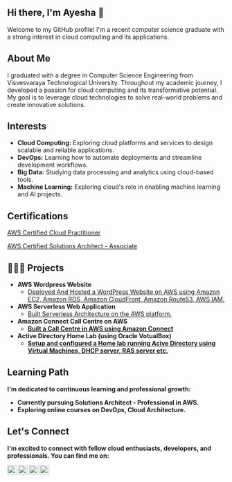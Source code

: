 ## Hi there, I'm Ayesha 👋

Welcome to my GitHub profile! I'm a recent computer science graduate with a strong interest in cloud computing and its applications.

## About Me

I graduated with a degree in Computer Science Engineering from Visvesvaraya Technological University. Throughout my academic journey, I developed a passion for cloud computing and its transformative potential. My goal is to leverage cloud technologies to solve real-world problems and create innovative solutions.

## Interests

- **Cloud Computing:** Exploring cloud platforms and services to design scalable and reliable applications.
- **DevOps:** Learning how to automate deployments and streamline development workflows.
- **Big Data:** Studying data processing and analytics using cloud-based tools.
- **Machine Learning:** Exploring cloud's role in enabling machine learning and AI projects.
  

<h2>Certifications</h2>

[AWS Certified Cloud Practitioner](https://www.credly.com/badges/ca5b53a5-38a7-4c05-b22b-7801fe95f251/public_url)

[AWS Certified Solutions Architect - Associate](https://www.credly.com/badges/fe16680f-cc8d-49d8-ab7d-7c40fcebaad1/public_url)

## 👩🏻‍💻 Projects

- <b>AWS Wordpress Website</b>
  - [Deployed And Hosted a WordPress Website on AWS using Amazon EC2, Amazon RDS, Amazon CloudFront, Amazon Route53, AWS IAM.](https://github.com/AyeshaTalha/WordPressWebsite)
- <b>AWS Serverless Web Application</b>
  - [Built Serverless Architecture on the AWS platform.](https://github.com/AyeshaTalha/ServerlessWebApplication) <b>
- <b>Amazon Connect Call Centre on AWS</b>
  - [Built a Call Centre in AWS using Amazon Connect](https://github.com/AyeshaTalha/AmazonConnectCallCentre)
- <b>Active Directory Home Lab (using Oracle VotualBox)</b>
  - [Setup and configured a Home lab running Acive Directory using Virtual Machines, DHCP server, RAS server etc.](https://github.com/AyeshaTalha/ActiveDirectoryHmeLab) 

## Learning Path

I'm dedicated to continuous learning and professional growth:

- Currently pursuing Solutions Architect - Professional in AWS.
- Exploring online courses on  DevOps, Cloud Architecture.

  

## Let's Connect

I'm excited to connect with fellow cloud enthusiasts, developers, and professionals. You can find me on:


[<img align="left" alt="AyeshaTalha | YouTube" width="22px" src="https://cdn.jsdelivr.net/npm/simple-icons@v3/icons/youtube.svg" />][youtube]
[<img align="left" alt="AyeshaTalha | Twitter" width="22px" src="https://cdn.jsdelivr.net/npm/simple-icons@v3/icons/twitter.svg" />][twitter]
[<img align="left" alt="AyeshaTalha | LinkedIn" width="22px" src="https://cdn.jsdelivr.net/npm/simple-icons@v3/icons/linkedin.svg" />][linkedin]
[<img align="left" alt="AyeshaTalha | Instagram" width="22px" src="https://cdn.jsdelivr.net/npm/simple-icons@v3/icons/instagram.svg" />][instagram]

[twitter]: https://twitter.com/ayeshatalha
[youtube]: https://www.youtube.com/c/ayeshatalha
[instagram]: https://www.instagram.com/ayeshatalhaa/
[linkedin]: https://linkedin.com/in/ayesha-talha
<!--
**joshmadakor1/joshmadakor1** is a ✨ _special_ ✨ repository because its `README.md` (this file) appears on your GitHub profile.

Here are some ideas to get you started:

- 🔭 I’m currently working on ...
- 🌱 I’m currently learning ...
- 👯 I’m looking to collaborate on ...
- 🤔 I’m looking for help with ...
- 💬 Ask me about ...
- 📫 How to reach me: ...
- 😄 Pronouns: ...
- ⚡ Fun fact: ...
-->
